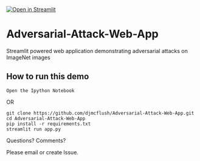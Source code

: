 [![Open in Streamlit](https://static.streamlit.io/badges/streamlit_badge_black_white.svg)](https://share.streamlit.io/streamlit/demo-self-driving)


# Adversarial-Attack-Web-App
Streamlit powered web application demonstrating adversarial attacks on ImageNet images

## How to run this demo
```
Open the Ipython Notebook
```
OR

```
git clone https://github.com/djmcflush/Adversarial-Attack-Web-App.git
cd Adversarial-Attack-Web-App
pip install -r requirements.txt
streamlit run app.py
```

Questions? Comments?

Please email or create Issue. 
